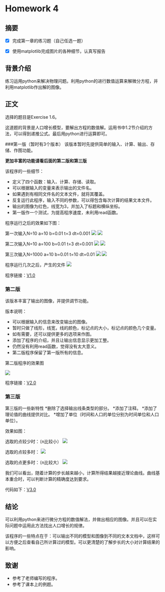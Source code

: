 # Homework 4

## 摘要

- [x] 完成第一章的练习题（自己任选一题）
- [x] 使用matplotlib完成图片的各种细节，认真写报告


## 背景介绍

练习运用python来解决物理问题。利用python的进行数值运算来解微分方程，并利用matplotlib作出解的图像。

## 正文

选择的题目是Exercise 1.6。

这道题的背景是人口增长模型，要解出方程的数值解。运用书中1.2节介绍的方法，可以得到递推公式。最后用python进行运算即可。

###第一版（暂时有3个版本）
该版本暂时先提供简单的输入、计算、输出、存储、作图功能。

**更加丰富的功能请看后面的第二版和第三版**

该程序的一些细节：
* 定义了四个函数：输入、计算、存储、读取。
* 可以根据输入的变量来表示输出的文件名。
* 如果遇到有相同文件名的文本文件，就将其覆盖。
* 反复运行此程序，输入不同的参数，可以得包含每次计算的结果文本文件。
* 输出的图像为红色，线宽为3，并加入了标题和横纵坐标。
* 第一版作一个测试，为提高程序速度，未利用read函数。

程序运行之后的效果如下图：

第一次输入N=10 a=10 b=0.01 t=3 dt=0.001
![](https://raw.githubusercontent.com/newton2ndlaw/computationalphysics_N2013301510086/master/Homework4/Homework4-1.png)
![](https://raw.githubusercontent.com/newton2ndlaw/computationalphysics_N2013301510086/master/Homework4/Homework4-2.png)

第二次输入N=10 a=100 b=0.01 t=3 dt=0.001
![](https://raw.githubusercontent.com/newton2ndlaw/computationalphysics_N2013301510086/master/Homework4/Homework4-3.png)
![](https://raw.githubusercontent.com/newton2ndlaw/computationalphysics_N2013301510086/master/Homework4/Homework4-4.png)

第三次输入N=1000 a=10 b=0.01 t=10 dt=0.01
![](https://raw.githubusercontent.com/newton2ndlaw/computationalphysics_N2013301510086/master/Homework4/Homework4-5.png)
![](https://raw.githubusercontent.com/newton2ndlaw/computationalphysics_N2013301510086/master/Homework4/Homework4-6.png)

程序运行几次之后，产生的文件
![](https://raw.githubusercontent.com/newton2ndlaw/computationalphysics_N2013301510086/master/Homework4/Homework4-7.png)


程序链接：[V1.0](https://github.com/newton2ndlaw/computationalphysics_N2013301510086/blob/master/Homework4/V1.0.md)

### 第二版

该版本丰富了输出的图像，并提供调节功能。

版本说明：
* 可以根据输入的信息来改变输出的图像。
* 暂时只做了线形，线宽，线的颜色，标记点的大小，标记点的颜色几个变量。
* 如有需要，还可以提供更多的选项来作图。
* 添加了程序的介绍，并且让输出信息显示更加工整。
* 仍然没有利用read函数，觉得没有太大意义。
* 第二版程序保留了第一版所有的信息。

第二版程序的效果图

![](https://raw.githubusercontent.com/newton2ndlaw/computationalphysics_N2013301510086/master/Homework4/Homework4-8.png)


程序链接：[V2.0](https://github.com/newton2ndlaw/computationalphysics_N2013301510086/blob/master/Homework4/V2.0.md)

### 第三版

第三版的一些新特性
*删除了选择输出线条类型的部分。
*添加了注释。
*添加了理论值的曲线提供对比。
*增加了单位（时间和人口的单位分别为时间单位和人口单位）。

效果如图：


选取的点较少时：（n比较小）
![](https://raw.githubusercontent.com/newton2ndlaw/computationalphysics_N2013301510086/master/Homework4/Homework4-9.png)

选取的点较多时：
![](https://raw.githubusercontent.com/newton2ndlaw/computationalphysics_N2013301510086/master/Homework4/Homework4-10.png)

选取的点更多时：（n比较大）
![](https://raw.githubusercontent.com/newton2ndlaw/computationalphysics_N2013301510086/master/Homework4/Homework4-11.png)

我们可以看出，随着计算的步长越来越小，计算所得结果越接近理论曲线。曲线基本重合时，可以判断计算的精确度达到要求。


代码如下：[V3.0](https://github.com/newton2ndlaw/computationalphysics_N2013301510086/blob/master/Homework4/V3.0.md)



## 结论

可以利用python来进行微分方程的数值解法，并做出相应的图像。并且可以在实际问题中运用此方法找出人口增长的规律。

该程序的一些特点在于：可以输出不同的模型和图像到不同的文本文档中，这样可以方便之后查看自己所计算过的模型。可以更清楚的了解步长的大小对计算结果的影响。

## 致谢

* 参考了老师编写的程序。
* 参考了课本上的例题。
